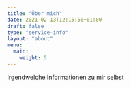 ```yaml
---
title: "Über mich"
date: 2021-02-13T12:15:50+01:00
draft: false
type: "service-info"
layout: "about"
menu:
  main:
    weight: 5
---
```


Irgendwelche Informationen zu mir selbst